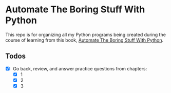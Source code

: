 # Automate The Boring Stuff With Python

This repo is for organizing all my Python programs being created during the course of learning from this book, [Automate The Boring Stuff With Python](https://automatetheboringstuff.com/#toc).

## Todos
- [x] Go back, review, and answer practice questions from chapters:
  - [x] 1
  - [x] 2
  - [x] 3
